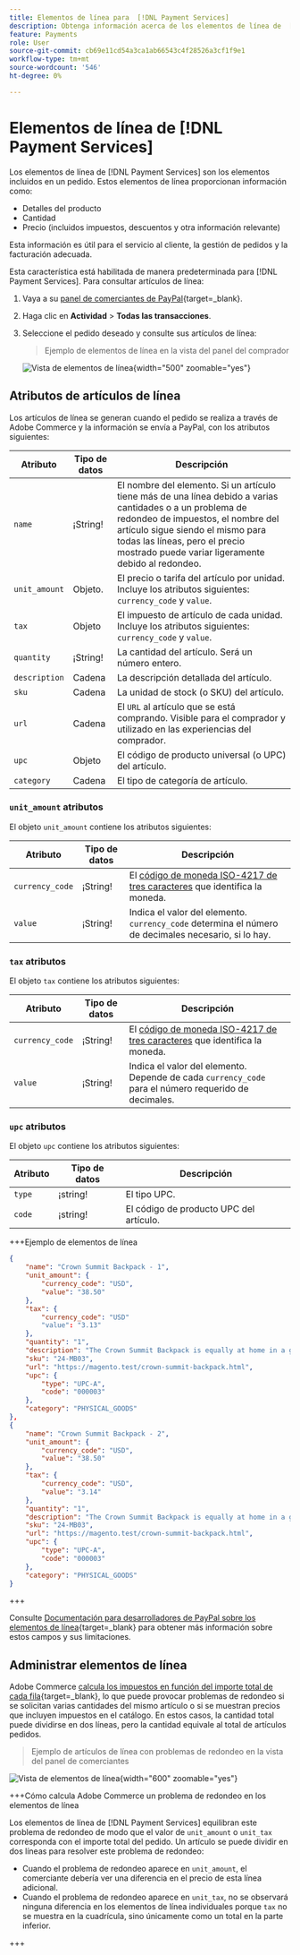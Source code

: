 ```yaml
---
title: Elementos de línea para  [!DNL Payment Services]
description: Obtenga información acerca de los elementos de línea de  [!DNL Payment Services]  y cómo ver los elementos de línea en el panel de comerciantes.
feature: Payments
role: User
source-git-commit: cb69e11cd54a3ca1ab66543c4f28526a3cf1f9e1
workflow-type: tm+mt
source-wordcount: '546'
ht-degree: 0%

---
```


# Elementos de línea de [!DNL Payment Services]

Los elementos de línea de [!DNL Payment Services] son los elementos incluidos en un pedido. Estos elementos de línea proporcionan información como:

* Detalles del producto
* Cantidad
* Precio (incluidos impuestos, descuentos y otra información relevante)

Esta información es útil para el servicio al cliente, la gestión de pedidos y la facturación adecuada.

Esta característica está habilitada de manera predeterminada para [!DNL Payment Services]. Para consultar artículos de línea:

1. Vaya a su [panel de comerciantes de PayPal](https://www.paypal.com/merchant/){target=_blank}.

1. Haga clic en **Actividad** > **Todas las transacciones**.

1. Seleccione el pedido deseado y consulte sus artículos de línea:

   > Ejemplo de elementos de línea en la vista del panel del comprador

   ![Vista de elementos de línea](assets/paypal-shopper-dashboard-line-items-view.png){width="500" zoomable="yes"}

## Atributos de artículos de línea

Los artículos de línea se generan cuando el pedido se realiza a través de Adobe Commerce y la información se envía a PayPal, con los atributos siguientes:

| Atributo | Tipo de datos | Descripción |
| --- | --- | --- |
| `name` | ¡String! | El nombre del elemento. Si un artículo tiene más de una línea debido a varias cantidades o a un problema de redondeo de impuestos, el nombre del artículo sigue siendo el mismo para todas las líneas, pero el precio mostrado puede variar ligeramente debido al redondeo. |
| `unit_amount` | Objeto. | El precio o tarifa del artículo por unidad. Incluye los atributos siguientes: `currency_code` y `value`. |
| `tax` | Objeto | El impuesto de artículo de cada unidad. Incluye los atributos siguientes: `currency_code` y `value`. |
| `quantity` | ¡String! | La cantidad del artículo. Será un número entero. |
| `description` | Cadena | La descripción detallada del artículo. |
| `sku` | Cadena | La unidad de stock (o SKU) del artículo. |
| `url` | Cadena | El `URL` al artículo que se está comprando. Visible para el comprador y utilizado en las experiencias del comprador. |
| `upc` | Objeto | El código de producto universal (o UPC) del artículo. |
| `category` | Cadena | El tipo de categoría de artículo. |

### `unit_amount` atributos

El objeto `unit_amount` contiene los atributos siguientes:

| Atributo | Tipo de datos | Descripción |
| --- | --- | --- |
| `currency_code` | ¡String! | El [código de moneda ISO-4217 de tres caracteres](https://developer.paypal.com/api/rest/reference/currency-codes/) que identifica la moneda. |
| `value` | ¡String! | Indica el valor del elemento. `currency_code` determina el número de decimales necesario, si lo hay. |

### `tax` atributos

El objeto `tax` contiene los atributos siguientes:

| Atributo | Tipo de datos | Descripción |
| --- | --- | --- |
| `currency_code` | ¡String! | El [código de moneda ISO-4217 de tres caracteres](https://developer.paypal.com/api/rest/reference/currency-codes/) que identifica la moneda. |
| `value` | ¡String! | Indica el valor del elemento. Depende de cada `currency_code` para el número requerido de decimales. |

### `upc` atributos

El objeto `upc` contiene los atributos siguientes:

| Atributo | Tipo de datos | Descripción |
| --- | --- | --- |
| `type` | ¡string! | El tipo UPC. |
| `code` | ¡string! | El código de producto UPC del artículo. |

+++Ejemplo de elementos de línea

```json
{
    "name": "Crown Summit Backpack - 1",
    "unit_amount": {
        "currency_code": "USD",
        "value": "38.50"
    },
    "tax": {
        "currency_code": "USD"
        "value": "3.13"
    },
    "quantity": "1",
    "description": "The Crown Summit Backpack is equally at home in a gym locker, study cube or a pup tent, so be sure yours is packed with books,",
    "sku": "24-MB03",
    "url": "https://magento.test/crown-summit-backpack.html",
    "upc": {
        "type": "UPC-A",
        "code": "000003"
    },
    "category": "PHYSICAL_GOODS"
},
{
    "name": "Crown Summit Backpack - 2",
    "unit_amount": {
        "currency_code": "USD",
        "value": "38.50"
    },
    "tax": {
        "currency_code": "USD",
        "value": "3.14"
    },
    "quantity": "1",
    "description": "The Crown Summit Backpack is equally at home in a gym locker, study cube or a pup tent, so be sure yours is packed with books,",
    "sku": "24-MB03",
    "url": "https://magento.test/crown-summit-backpack.html",
    "upc": {
        "type": "UPC-A",
        "code": "000003"
    },
    "category": "PHYSICAL_GOODS"
}
```

+++

Consulte [Documentación para desarrolladores de PayPal sobre los elementos de línea](https://developer.paypal.com/docs/api/orders/v2/#definition-line_item){target=_blank} para obtener más información sobre estos campos y sus limitaciones.

## Administrar elementos de línea

Adobe Commerce [calcula los impuestos en función del importe total de cada fila](https://experienceleague.adobe.com/en/docs/commerce-admin/stores-sales/site-store/taxes/taxes#warning-messages){target=_blank}, lo que puede provocar problemas de redondeo si se solicitan varias cantidades del mismo artículo o si se muestran precios que incluyen impuestos en el catálogo. En estos casos, la cantidad total puede dividirse en dos líneas, pero la cantidad equivale al total de artículos pedidos.

> Ejemplo de artículos de línea con problemas de redondeo en la vista del panel de comerciantes

![Vista de elementos de línea](assets/line-items-example.png){width="600" zoomable="yes"}

+++Cómo calcula Adobe Commerce un problema de redondeo en los elementos de línea

Los elementos de línea de [!DNL Payment Services] equilibran este problema de redondeo de modo que el valor de `unit_amount` o `unit_tax` corresponda con el importe total del pedido. Un artículo se puede dividir en dos líneas para resolver este problema de redondeo:

* Cuando el problema de redondeo aparece en `unit_amount`, el comerciante debería ver una diferencia en el precio de esta línea adicional.
* Cuando el problema de redondeo aparece en `unit_tax`, no se observará ninguna diferencia en los elementos de línea individuales porque `tax` no se muestra en la cuadrícula, sino únicamente como un total en la parte inferior.

+++

